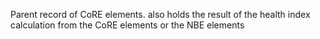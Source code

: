 Parent record of CoRE elements. also holds the result of the health index calculation from the CoRE elements or the NBE elements